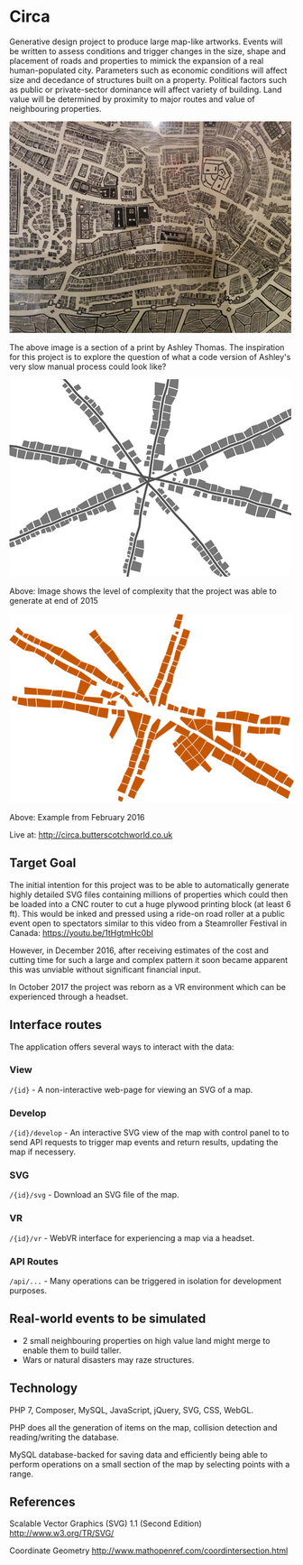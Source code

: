 
# Circa

Generative design project to produce large map-like artworks. Events will be written to assess conditions and trigger changes in the size, shape and placement of roads and properties to mimick the expansion of a real human-populated city. Parameters such as economic conditions will affect size and decedance of structures built on a property. Political factors such as public or private-sector dominance will affect variety of building. Land value will be determined by proximity to major routes and value of neighbouring properties.


![Photographed segment of a print by Ashley Thomas](/docs/Segment-of-AT-Print.jpg)

The above image is a section of a print by Ashley Thomas. The inspiration for this project is to explore the question of what a code version of Ashley's very slow manual process could look like? 


![Screenshot of Circa at end of 2015](/docs/screenshot-2015.jpg)

Above: Image shows the level of complexity that the project was able to generate at end of 2015


![Example from February 2016](/docs/2016-02-20-Fourth-Map.jpg)

Above: Example from February 2016

Live at: http://circa.butterscotchworld.co.uk




## Target Goal

The initial intention for this project was to be able to automatically generate highly detailed SVG files containing millions of properties which could then be loaded into a CNC router to cut a huge plywood printing block (at least 6 ft). This would be inked and pressed using a ride-on road roller at a public event open to spectators similar to this video from a Steamroller Festival in Canada: https://youtu.be/1tHgtmHc0bI 

However, in December 2016, after receiving estimates of the cost and cutting time for such a large and complex pattern it soon became apparent this was unviable without significant financial input. 

In October 2017 the project was reborn as a VR environment which can be experienced through a headset. 




## Interface routes

The application offers several ways to interact with the data:

### View

`/{id}` - A non-interactive web-page for viewing an SVG of a map.

### Develop

`/{id}/develop` - An interactive SVG view of the map with control panel to to send API requests to trigger map events and return results, updating the map if necessery. 

### SVG

`/{id}/svg` - Download an SVG file of the map.

### VR

`/{id}/vr` - WebVR interface for experiencing a map via a headset.

### API Routes

`/api/...` - Many operations can be triggered in isolation for development purposes. 




## Real-world events to be simulated

 - 2 small neighbouring properties on high value land might merge to enable them to build taller. 
 - Wars or natural disasters may raze structures. 




## Technology 

PHP 7, Composer, MySQL, JavaScript, jQuery, SVG, CSS, WebGL.

PHP does all the generation of items on the map, collision detection and reading/writing the database. 

MySQL database-backed for saving data and efficiently being able to perform operations on a small section of the map by selecting points with a range. 




## References

Scalable Vector Graphics (SVG) 1.1 (Second Edition) http://www.w3.org/TR/SVG/

Coordinate Geometry http://www.mathopenref.com/coordintersection.html 
